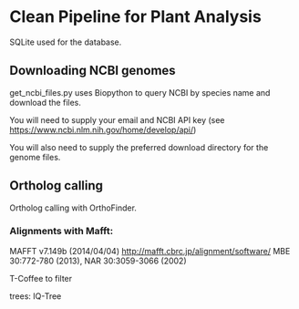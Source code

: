 # Clean Pipeline for Plant Analysis

SQLite used for the database.

## Downloading NCBI genomes

get_ncbi_files.py uses Biopython to query NCBI by species name and download the files.

You will need to supply your email and NCBI API key (see https://www.ncbi.nlm.nih.gov/home/develop/api/)

You will also need to supply the preferred download directory for the genome files.

## Ortholog calling

Ortholog calling with OrthoFinder.

### Alignments with Mafft:

MAFFT v7.149b (2014/04/04)
  http://mafft.cbrc.jp/alignment/software/
  MBE 30:772-780 (2013), NAR 30:3059-3066 (2002)

T-Coffee to filter

trees: IQ-Tree 